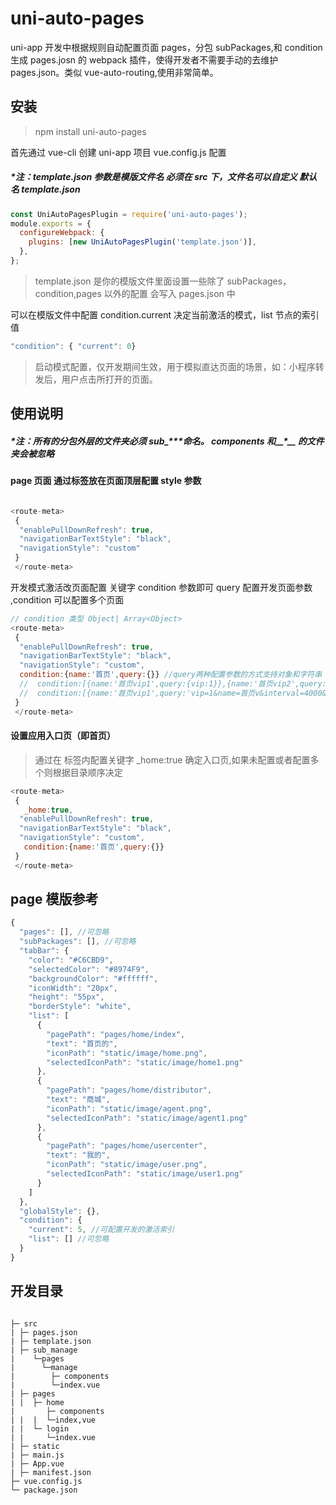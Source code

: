 <!--
 * @Author: wangming
 * @Date: 2020-03-27 14:56:03
 * @LastEditors: wangming
 * @LastEditTime: 2020-12-30 23:51:22
 * @Description: file content
 -->

# uni-auto-pages

uni-app 开发中根据规则自动配置页面 pages，分包 subPackages,和 condition 生成 pages.josn 的 webpack 插件，使得开发者不需要手动的去维护 pages.json。类似 vue-auto-routing,使用非常简单。

## 安装

> npm install uni-auto-pages

首先通过 vue-cli 创建 uni-app 项目 vue.config.js 配置

##### \*注：template.json 参数是模版文件名 必须在 src 下，文件名可以自定义 默认名 template.json

```javascript
const UniAutoPagesPlugin = require('uni-auto-pages');
module.exports = {
  configureWebpack: {
    plugins: [new UniAutoPagesPlugin('template.json')],
  },
};
```

> template.json 是你的模版文件里面设置一些除了 subPackages，condition,pages 以外的配置 会写入 pages.json 中

可以在模版文件中配置 condition.current 决定当前激活的模式，list 节点的索引值

```javascript
"condition": { "current": 0}
```

> 启动模式配置，仅开发期间生效，用于模拟直达页面的场景，如：小程序转发后，用户点击所打开的页面。

## 使用说明

##### \*注：所有的分包外层的文件夹必须 sub\_\*\*\*命名。 components 和\_\_\*\_\_ 的文件夹会被忽略

#### page 页面 通过<route-meta>标签放在页面顶层配置 style 参数

```javascript

<route-meta>
 {
  "enablePullDownRefresh": true,
  "navigationBarTextStyle": "black",
  "navigationStyle": "custom"
 }
 </route-meta>
```

开发模式激活改页面配置 关键字 condition 参数即可 query 配置开发页面参数 ,condition 可以配置多个页面

```javascript
// condition 类型 Object| Array<Object>
<route-meta>
 {
  "enablePullDownRefresh": true,
  "navigationBarTextStyle": "black",
  "navigationStyle": "custom",
  condition:{name:'首页',query:{}} //query两种配置参数的方式支持对象和字符串
  //  condition:[{name:'首页vip1',query:{vip:1}},{name:'首页vip2',query:{vip:2}}]
  //  condition:[{name:'首页vip1',query:'vip=1&name=首页v&interval=4000&autoplay=false']
 }
 </route-meta>
```

#### 设置应用入口页（即首页）

> 通过在<route-meta> 标签内配置关键字 \_home:true 确定入口页,如果未配置或者配置多个则根据目录顺序决定

```javascript
<route-meta>
 {
   _home:true,
  "enablePullDownRefresh": true,
  "navigationBarTextStyle": "black",
  "navigationStyle": "custom",
   condition:{name:'首页',query:{}}
 }
 </route-meta>
```

## page 模版参考

```javascript
{
  "pages": [], //可忽略
  "subPackages": [], //可忽略
  "tabBar": {
    "color": "#C6CBD9",
    "selectedColor": "#8974F9",
    "backgroundColor": "#ffffff",
    "iconWidth": "20px",
    "height": "55px",
    "borderStyle": "white",
    "list": [
      {
        "pagePath": "pages/home/index",
        "text": "首页的",
        "iconPath": "static/image/home.png",
        "selectedIconPath": "static/image/home1.png"
      },
      {
        "pagePath": "pages/home/distributor",
        "text": "商城",
        "iconPath": "static/image/agent.png",
        "selectedIconPath": "static/image/agent1.png"
      },
      {
        "pagePath": "pages/home/usercenter",
        "text": "我的",
        "iconPath": "static/image/user.png",
        "selectedIconPath": "static/image/user1.png"
      }
    ]
  },
  "globalStyle": {},
  "condition": {
    "current": 5, //可配置开发的激活索引
    "list": [] //可忽略
  }
}
```

## 开发目录

```

├─ src
| ├─ pages.json
| ├─ template.json
| ├─ sub_manage
|    └─pages
|      └─manage
|        ├─ components
|        └─index.vue
| ├─ pages
| |  ├─ home
|       ├─ components
| |  |  └─index,vue
| |  └─ login
| |     └─index.vue
| ├─ static
| ├─ main.js
| ├─ App.vue
| ├─ manifest.json
├─ vue.config.js
└─ package.json
```
